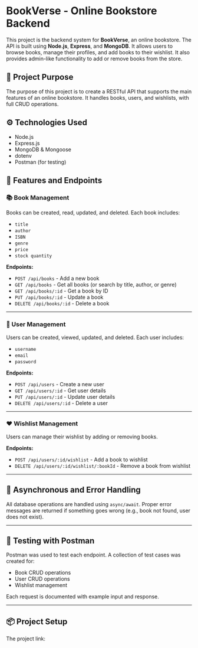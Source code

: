 # BookVerse - Online Bookstore Backend

This project is the backend system for **BookVerse**, an online bookstore. The API is built using **Node.js**, **Express**, and **MongoDB**. It allows users to browse books, manage their profiles, and add books to their wishlist. It also provides admin-like functionality to add or remove books from the store.

## 📌 Project Purpose

The purpose of this project is to create a RESTful API that supports the main features of an online bookstore. It handles books, users, and wishlists, with full CRUD operations.

## ⚙️ Technologies Used

- Node.js  
- Express.js  
- MongoDB & Mongoose  
- dotenv  
- Postman (for testing)

## 📁 Features and Endpoints

### 📚 Book Management

Books can be created, read, updated, and deleted. Each book includes:

- `title`
- `author`
- `ISBN`
- `genre`
- `price`
- `stock quantity`

**Endpoints:**

- `POST /api/books` - Add a new book  
- `GET /api/books` - Get all books (or search by title, author, or genre)  
- `GET /api/books/:id` - Get a book by ID  
- `PUT /api/books/:id` - Update a book  
- `DELETE /api/books/:id` - Delete a book

---

### 👤 User Management

Users can be created, viewed, updated, and deleted. Each user includes:

- `username`
- `email`
- `password` 


**Endpoints:**

- `POST /api/users` - Create a new user  
- `GET /api/users/:id` - Get user details  
- `PUT /api/users/:id` - Update user details  
- `DELETE /api/users/:id` - Delete a user

---

### ❤️ Wishlist Management

Users can manage their wishlist by adding or removing books.

**Endpoints:**

- `POST /api/users/:id/wishlist` - Add a book to wishlist  
- `DELETE /api/users/:id/wishlist/:bookId` - Remove a book from wishlist

---

## 🔐 Asynchronous and Error Handling

All database operations are handled using `async/await`. Proper error messages are returned if something goes wrong (e.g., book not found, user does not exist).

---

## 🧪 Testing with Postman

Postman was used to test each endpoint. A collection of test cases was created for:

- Book CRUD operations  
- User CRUD operations  
- Wishlist management  

Each request is documented with example input and response.

---

## 📦 Project Setup

The project link:
